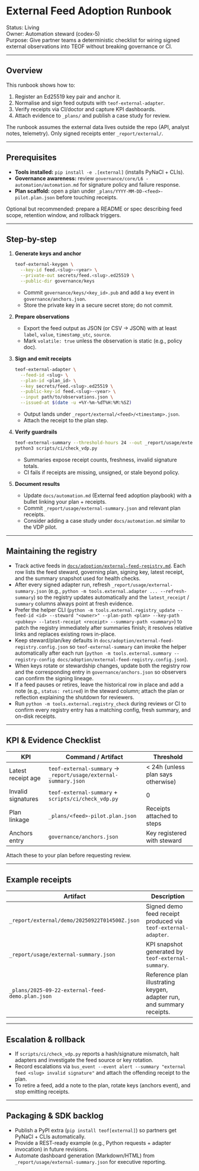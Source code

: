 # External Feed Adoption Runbook

Status: Living  
Owner: Automation steward (codex-5)  
Purpose: Give partner teams a deterministic checklist for wiring signed external observations into TEOF without breaking governance or CI.

---

## Overview

This runbook shows how to:

1. Register an Ed25519 key pair and anchor it.
2. Normalise and sign feed outputs with `teof-external-adapter`.
3. Verify receipts via CI/doctor and capture KPI dashboards.
4. Attach evidence to `_plans/` and publish a case study for review.

The runbook assumes the external data lives outside the repo (API, analyst notes, telemetry). Only signed receipts enter `_report/external/`.

---

## Prerequisites

- **Tools installed:** `pip install -e .[external]` (installs PyNaCl + CLIs).
- **Governance awareness:** review `governance/core/L6 - automation/automation.md` for signature policy and failure response.
- **Plan scaffold:** open a plan under `_plans/YYYY-MM-DD-<feed>-pilot.plan.json` before touching receipts.

Optional but recommended: prepare a README or spec describing feed scope, retention window, and rollback triggers.

---

## Step-by-step

1. **Generate keys and anchor**
   ```bash
   teof-external-keygen \
     --key-id feed.<slug>-<year> \
     --private-out secrets/feed.<slug>.ed25519 \
     --public-dir governance/keys
   ```
   - Commit `governance/keys/<key_id>.pub` and add a `key` event in `governance/anchors.json`.
   - Store the private key in a secure secret store; do not commit.

2. **Prepare observations**
   - Export the feed output as JSON (or CSV → JSON) with at least `label`, `value`, `timestamp_utc`, `source`.
   - Mark `volatile: true` unless the observation is static (e.g., policy doc).

3. **Sign and emit receipts**
   ```bash
   teof-external-adapter \
     --feed-id <slug> \
     --plan-id <plan_id> \
     --key secrets/feed.<slug>.ed25519 \
     --public-key-id feed.<slug>-<year> \
     --input path/to/observations.json \
     --issued-at $(date -u +%Y-%m-%dT%H:%M:%SZ)
   ```
   - Output lands under `_report/external/<feed>/<timestamp>.json`.
   - Attach the receipt to the plan step.

4. **Verify guardrails**
   ```bash
   teof-external-summary --threshold-hours 24 --out _report/usage/external-summary.json
   python3 scripts/ci/check_vdp.py
   ```
   - Summaries expose receipt counts, freshness, invalid signature totals.
   - CI fails if receipts are missing, unsigned, or stale beyond policy.

5. **Document results**
   - Update `docs/automation.md` (External feed adoption playbook) with a bullet linking your plan + receipts.
   - Commit `_report/usage/external-summary.json` and relevant plan receipts.
   - Consider adding a case study under `docs/automation.md` similar to the VDP pilot.

---

## Maintaining the registry

- Track active feeds in [`docs/adoption/external-feed-registry.md`](external-feed-registry.md). Each row lists the feed steward, governing plan, signing key, latest receipt, and the summary snapshot used for health checks.
- After every signed adapter run, refresh `_report/usage/external-summary.json` (e.g., `python -m tools.external.adapter ... --refresh-summary`) so the registry updates automatically and the `latest_receipt` / `summary` columns always point at fresh evidence.
- Prefer the helper CLI (`python -m tools.external.registry_update --feed-id <id> --steward "<owner>" --plan-path <plan> --key-path <pubkey> --latest-receipt <receipt> --summary-path <summary>`) to patch the registry immediately after summaries finish; it resolves relative links and replaces existing rows in-place.
- Keep steward/plan/key defaults in `docs/adoption/external-feed-registry.config.json` so `teof-external-summary` can invoke the helper automatically after each run (`python -m tools.external.summary --registry-config docs/adoption/external-feed-registry.config.json`).
- When keys rotate or stewardship changes, update both the registry row and the corresponding entry in `governance/anchors.json` so observers can confirm the signing lineage.
- If a feed pauses or retires, leave the historical row in place and add a note (e.g., `status: retired`) in the steward column; attach the plan or reflection explaining the shutdown for reviewers.
- Run `python -m tools.external.registry_check` during reviews or CI to confirm every registry entry has a matching config, fresh summary, and on-disk receipts.

---

## KPI & Evidence Checklist

| KPI | Command / Artifact | Threshold |
| --- | --- | --- |
| Latest receipt age | `teof-external-summary` → `_report/usage/external-summary.json` | < 24h (unless plan says otherwise) |
| Invalid signatures | `teof-external-summary` + `scripts/ci/check_vdp.py` | 0 |
| Plan linkage | `_plans/<feed>-pilot.plan.json` | Receipts attached to steps |
| Anchors entry | `governance/anchors.json` | Key registered with steward |

Attach these to your plan before requesting review.

---

## Example receipts

| Artifact | Description |
| --- | --- |
| `_report/external/demo/20250922T014500Z.json` | Signed demo feed receipt produced via `teof-external-adapter`. |
| `_report/usage/external-summary.json` | KPI snapshot generated by `teof-external-summary`. |
| `_plans/2025-09-22-external-feed-demo.plan.json` | Reference plan illustrating keygen, adapter run, and summary receipts. |

---

## Escalation & rollback

- If `scripts/ci/check_vdp.py` reports a hash/signature mismatch, halt adapters and investigate the feed source or key rotation.
- Record escalations via `bus_event --event alert --summary "external feed <slug> invalid signature"` and attach the offending receipt to the plan.
- To retire a feed, add a note to the plan, rotate keys (anchors event), and stop emitting receipts.

---

## Packaging & SDK backlog

- Publish a PyPI extra (`pip install teof[external]`) so partners get PyNaCl + CLIs automatically.
- Provide a REST-ready example (e.g., Python requests + adapter invocation) in future revisions.
- Automate dashboard generation (Markdown/HTML) from `_report/usage/external-summary.json` for executive reporting.
